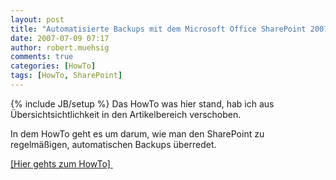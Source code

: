 ```yaml
---
layout: post
title: "Automatisierte Backups mit dem Microsoft Office SharePoint 2007"
date: 2007-07-09 07:17
author: robert.muehsig
comments: true
categories: [HowTo]
tags: [HowTo, SharePoint]
---
```

{% include JB/setup %}
Das HowTo was hier stand, hab ich aus Übersichtsichtlichkeit in den Artikelbereich verschoben.

In dem HowTo geht es um darum, wie man den SharePoint zu regelmäßigen, automatischen Backups überredet.

<a href="{{BASE_PATH}}/artikel/howto-automatisierte-backups-mit-dem-microsoft-office-sharepoint-2007">[Hier gehts zum HowTo] </a>
